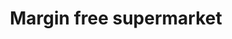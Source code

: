 ---
title: "Margin free supermarket"
url: /ernakulam/margin-free-supermarket-2/
shop: Supermarkt
---